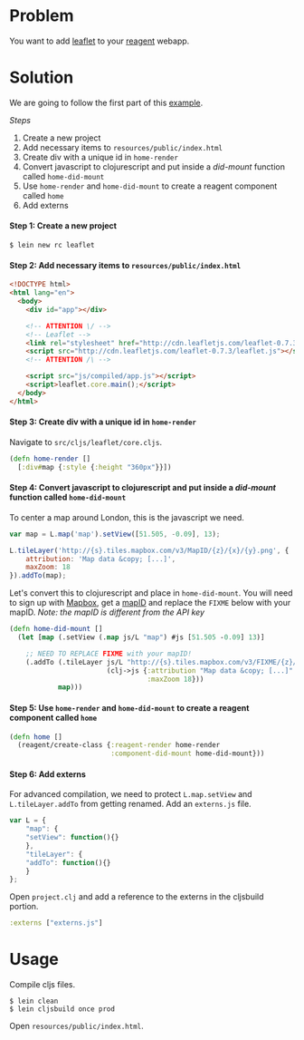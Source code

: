 # Problem

You want to add [leaflet](http://leafletjs.com/) to your [reagent](https://github.com/reagent-project/reagent) webapp.

# Solution

We are going to follow the first part of this [example](http://leafletjs.com/examples/quick-start.html).

*Steps*

1. Create a new project
2. Add necessary items to `resources/public/index.html`
3. Create div with a unique id in `home-render`
4. Convert javascript to clojurescript and put inside a *did-mount* function called `home-did-mount`
5. Use `home-render` and `home-did-mount` to create a reagent component called `home`
6. Add externs

#### Step 1: Create a new project

```
$ lein new rc leaflet
```

#### Step 2: Add necessary items to `resources/public/index.html`

```html
<!DOCTYPE html>
<html lang="en">
  <body>
    <div id="app"></div>

    <!-- ATTENTION \/ -->
    <!-- Leaflet -->
    <link rel="stylesheet" href="http://cdn.leafletjs.com/leaflet-0.7.3/leaflet.css" />
    <script src="http://cdn.leafletjs.com/leaflet-0.7.3/leaflet.js"></script>
    <!-- ATTENTION /\ -->

    <script src="js/compiled/app.js"></script>
    <script>leaflet.core.main();</script>
  </body>
</html>
```

#### Step 3: Create div with a unique id in `home-render`

Navigate to `src/cljs/leaflet/core.cljs`.

```clojure
(defn home-render []
  [:div#map {:style {:height "360px"}}])
```

#### Step 4: Convert javascript to clojurescript and put inside a *did-mount* function called `home-did-mount`

To center a map around London, this is the javascript we need.

```javascript
var map = L.map('map').setView([51.505, -0.09], 13);

L.tileLayer('http://{s}.tiles.mapbox.com/v3/MapID/{z}/{x}/{y}.png', {
    attribution: 'Map data &copy; [...]',
    maxZoom: 18
}).addTo(map);
```

Let's convert this to clojurescript and place in `home-did-mount`.  You will need to sign up with [Mapbox](https://www.mapbox.com/), get a [mapID](https://www.mapbox.com/help/define-map-id/) and replace the `FIXME` below with your mapID.  *Note: the mapID is different from the API key*

```clojure
(defn home-did-mount []
  (let [map (.setView (.map js/L "map") #js [51.505 -0.09] 13)]

    ;; NEED TO REPLACE FIXME with your mapID!
    (.addTo (.tileLayer js/L "http://{s}.tiles.mapbox.com/v3/FIXME/{z}/{x}/{y}.png"
                        (clj->js {:attribution "Map data &copy; [...]"
                                  :maxZoom 18}))
            map)))
```

#### Step 5: Use `home-render` and `home-did-mount` to create a reagent component called `home`

```clojure
(defn home []
  (reagent/create-class {:reagent-render home-render
                         :component-did-mount home-did-mount}))
```

#### Step 6: Add externs

For advanced compilation, we need to protect `L.map.setView` and `L.tileLayer.addTo` from getting renamed. Add an `externs.js` file.

```js
var L = {
    "map": {
	"setView": function(){}
    },
    "tileLayer": {
	"addTo": function(){}
    }
};
```

Open `project.clj` and add a reference to the externs in the cljsbuild portion.

```clojure
:externs ["externs.js"]
```

# Usage

Compile cljs files.

```
$ lein clean
$ lein cljsbuild once prod
```

Open `resources/public/index.html`.
